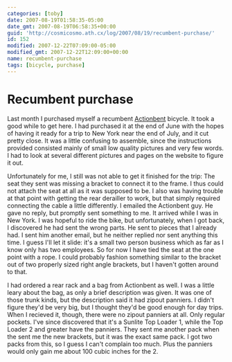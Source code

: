 ```yaml
---
categories: [toby]
date: 2007-08-19T01:58:35-05:00
date_gmt: 2007-08-19T06:58:35+00:00
guid: 'http://cosmicosmo.ath.cx/log/2007/08/19/recumbent-purchase/'
id: 152
modified: 2007-12-22T07:09:00-05:00
modified_gmt: 2007-12-22T12:09:00+00:00
name: recumbent-purchase
tags: [bicycle, purchase]
---
```


Recumbent purchase
==================

Last month I purchased myself a recumbent [Actionbent](http://actionbent.com) bicycle.  It took a good while to get here.  I had purchased it at the end of June with the hopes of having it ready for a trip to New York near the end of July, and it cut pretty close.  It was a little confusing to assemble, since the instructions provided consisted mainly of small low quality pictures and very few words.  I had to look at several different pictures and pages on the website to figure it out.

Unfortunately for me, I still was not able to get it finished for the trip:  The seat they sent was missing a bracket to connect it to the frame.  I thus could not attach the seat at all as it was supposed to be.  I also was having trouble at that point with getting the rear derailler to work, but that simply required connecting the cable a little differently.  I emailed the Actionbent guy.  He gave no reply, but promptly sent something to me.  It arrived while I was in New York.  I was hopeful to ride the bike, but unfortunately, when I got back, I discovered he had sent the wrong parts.  He sent to pieces that I already had.  I sent him another email, but he neither replied nor sent anything this time.  I guess I'll let it slide: it's a small two person business which as far as I know only has two employees.  So for now I have tied the seat at the one point with a rope.  I could probably fashion something similar to the bracket out of two properly sized right angle brackets, but I haven't gotten around to that.

I had ordered a rear rack and a bag from Actionbent as well.  I was a little leary about the bag, as only a brief description was given.  It was one of those trunk kinds, but the description said it had zipout panniers.  I didn't figure they'd be very big, but I thought they'd be good enough for day trips.  When I recieved it, though, there were no zipout panniers at all.  Only regular pockets.  I've since discovered that it's a Sunlite Top Loader 1, while the Top Loader 2 and greater have the panniers.  They sent me another pack when the sent me the new brackets, but it was the exact same pack.  I got two packs from this, so I guess I can't complain too much.  Plus the panniers would only gain me about 100 cubic inches for the 2.
